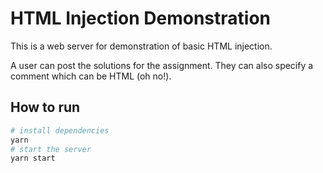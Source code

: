 # HTML Injection Demonstration

This is a web server for demonstration of basic HTML injection.

A user can post the solutions for the assignment. They can also specify a comment which can be HTML (oh no!).

## How to run

``` sh
# install dependencies
yarn
# start the server
yarn start
```